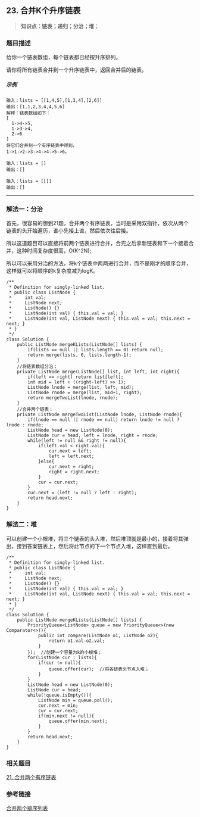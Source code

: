 ## 23. 合并K个升序链表
> **知识点：链表；递归；分治；堆**；
### 题目描述

给你一个链表数组，每个链表都已经按升序排列。

请你将所有链表合并到一个升序链表中，返回合并后的链表。
##### 示例

```
输入：lists = [[1,4,5],[1,3,4],[2,6]]
输出：[1,1,2,3,4,4,5,6]
解释：链表数组如下：
[
  1->4->5,
  1->3->4,
  2->6
]
将它们合并到一个有序链表中得到。
1->1->2->3->4->4->5->6。

输入：lists = []
输出：[]

输入：lists = [[]]
输出：[]
```
---
### 解法一：分治

首先，很容易的想到21题，合并两个有序链表，当时是采用双指针，依次从两个链表的头开始遍历，谁小先接上谁，然后依次往后接。     

所以这道题目可以直接将前两个链表进行合并，合完之后拿新链表和下一个接着合并，这种时间复杂度很高，O(K^2N);     

所以可以采用分治的方法，将k个链表中两两进行合并，而不是刚才的顺序合并，这样就可以将顺序的k复杂度减为logK。

```
/**
 * Definition for singly-linked list.
 * public class ListNode {
 *     int val;
 *     ListNode next;
 *     ListNode() {}
 *     ListNode(int val) { this.val = val; }
 *     ListNode(int val, ListNode next) { this.val = val; this.next = next; }
 * }
 */
class Solution {
    public ListNode mergeKLists(ListNode[] lists) {
        if(lists == null || lists.length == 0) return null;
        return merge(lists, 0, lists.length-1);
    }
    //将链表数组分治；
    private ListNode merge(ListNode[] list, int left, int right){
        if(left == right) return list[left];
        int mid = left + ((right-left) >> 1); 
        ListNode lnode = merge(list, left, mid); 
        ListNode rnode = merge(list, mid+1, right);
        return mergeTwoList(lnode, rnode);
    }
    //合并两个链表；
    private ListNode mergeTwoList(ListNode lnode, ListNode rnode){
        if(lnode == null || rnode == null) return lnode != null ? lnode : rnode;
        ListNode head = new ListNode(0);
        ListNode cur = head, left = lnode, right = rnode;
        while(left != null && right != null){
            if(left.val < right.val){
                cur.next = left;
                left = left.next;
            }else{
                cur.next = right;
                right = right.next;
            }
            cur = cur.next;
        }
        cur.next = (left != null ? left : right);
        return head.next;
    }
}
```

### 解法二：堆  

可以创建一个小根堆，将三个链表的头入堆，然后堆顶就是最小的，接着将其弹出，接到答案链表上，然后将此节点的下一个节点入堆，这样直到最后。

```
/**
 * Definition for singly-linked list.
 * public class ListNode {
 *     int val;
 *     ListNode next;
 *     ListNode() {}
 *     ListNode(int val) { this.val = val; }
 *     ListNode(int val, ListNode next) { this.val = val; this.next = next; }
 * }
 */
class Solution {
    public ListNode mergeKLists(ListNode[] lists) {
        PriorityQueue<ListNode> queue = new PriorityQueue<>(new Comparator<>(){
            public int compare(ListNode o1, ListNode o2){
                return o1.val-o2.val;  
            }
        });  //创建一个容量为k的小根堆；
        for(ListNode cur : lists){
            if(cur != null){
                queue.offer(cur);  //将各链表头节点入堆；
            }
        }
        ListNode head = new ListNode(0);
        ListNode cur = head;
        while(!queue.isEmpty()){
            ListNode min = queue.poll();
            cur.next = min;
            cur = cur.next;
            if(min.next != null){
                queue.offer(min.next);
            }
        }
        return head.next;
    }
}
```


### 相关题目

[21. 合并两个有序链表](https://www.cnblogs.com/Curryxin/p/15032593.html)

### 参考链接

[合并两个排序列表](https://hub.fastgit.org/chefyuan/algorithm-base/blob/main/animation-simulation/%E9%93%BE%E8%A1%A8%E7%AF%87/%E5%89%91%E6%8C%87Offer25%E5%90%88%E5%B9%B6%E4%B8%A4%E4%B8%AA%E6%8E%92%E5%BA%8F%E7%9A%84%E9%93%BE%E8%A1%A8.md)
